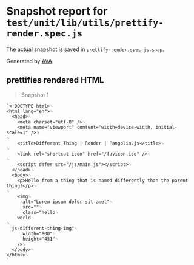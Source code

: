 # Snapshot report for `test/unit/lib/utils/prettify-render.spec.js`

The actual snapshot is saved in `prettify-render.spec.js.snap`.

Generated by [AVA](https://ava.li).

## prettifies rendered HTML

> Snapshot 1

    `<!DOCTYPE html>␊
    <html lang="en">␊
      <head>␊
        <meta charset="utf-8" />␊
        <meta name="viewport" content="width=device-width, initial-scale=1" />␊
    ␊
        <title>Different Thing | Render | Pangolin.js</title>␊
    ␊
        <link rel="shortcut icon" href="/favicon.ico" />␊
    ␊
        <script defer src="/js/main.js"></script>␊
      </head>␊
      <body>␊
        <p>Hello from a thing that is named differently than the parent thing!</p>␊
    ␊
        <img␊
          alt="Lorem ipsum dolor sit amet"␊
          src=""␊
          class="hello␊
        world␊
    ␊
      js-different-thing-img"␊
          width="800"␊
          height="451"␊
        />␊
      </body>␊
    </html>␊
    `
